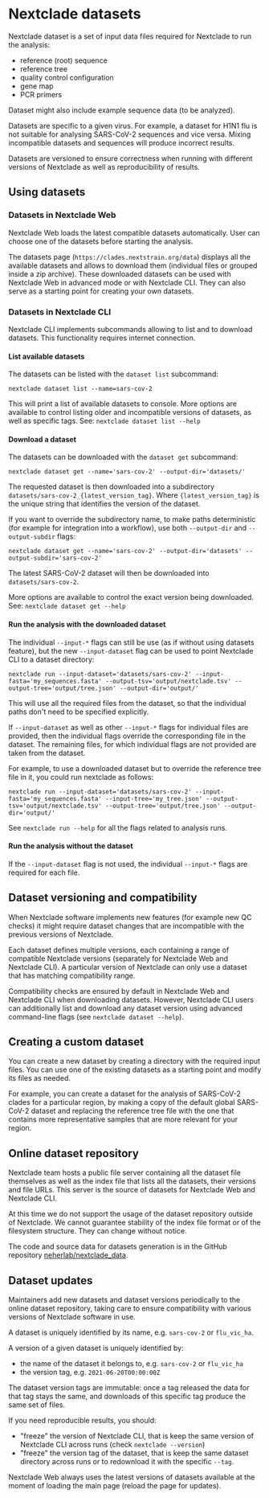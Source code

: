 # Nextclade datasets

Nextclade dataset is a set of input data files required for Nextclade to run the analysis:

- reference (root) sequence
- reference tree
- quality control configuration
- gene map
- PCR primers

Dataset might also include example sequence data (to be analyzed).

Datasets are specific to a given virus. For example, a dataset for H1N1 flu is not suitable for analysing SARS-CoV-2 sequences and vice versa. Mixing incompatible datasets and sequences will produce incorrect results.

Datasets are versioned to ensure correctness when running with different versions of Nextclade as well as reproducibility of results.

## Using datasets

### Datasets in Nextclade Web

Nextclade Web loads the latest compatible datasets automatically. User can choose one of the datasets before starting the analysis.

The datasets page (`https://clades.nextstrain.org/data`) displays all the available datasets and allows to download them (individual files or grouped inside a zip archive). These downloaded datasets can be used with Nextclade Web in advanced mode or with Nextclade CLI. They can also serve as a starting point for creating your own datasets.

### Datasets in Nextclade CLI

Nextclade CLI implements subcommands allowing to list and to download datasets. This functionality requires internet connection.

#### List available datasets

The datasets can be listed with the `dataset list` subcommand:

```
nextclade dataset list --name=sars-cov-2
```

This will print a list of available datasets to console. More options are available to control listing older and incompatible versions of datasets, as well as specific tags. See: `nextclade dataset list --help`

#### Download a dataset

The datasets can be downloaded with the `dataset get` subcommand:

```
nextclade dataset get --name='sars-cov-2' --output-dir='datasets/'
```

The requested dataset is then downloaded into a subdirectory `datasets/sars-cov-2_{latest_version_tag}`. Where `{latest_version_tag}` is the unique string that identifies the version of the dataset.

If you want to override the subdirectory name, to make paths deterministic (for example for integration into a workflow), use both `--output-dir` and `--output-subdir` flags:

```
nextclade dataset get --name='sars-cov-2' --output-dir='datasets' --output-subdir='sars-cov-2'
```

The latest SARS-CoV-2 dataset will then be downloaded into `datasets/sars-cov-2`.

More options are available to control the exact version being downloaded. See: `nextclade dataset get --help`

#### Run the analysis with the downloaded dataset

The individual `--input-*` flags can still be use (as if without using datasets feature), but the new `--input-dataset` flag can be used to point Nextclade CLI to a dataset directory:

```
nextclade run --input-dataset='datasets/sars-cov-2' --input-fasta='my_sequences.fasta' --output-tsv='output/nextclade.tsv' --output-tree='output/tree.json' --output-dir='output/'
```

This will use all the required files from the dataset, so that the individual paths don't need to be specified explicitly.

If `--input-dataset` as well as other `--input-*` flags for individual files are provided, then the individual flags override the corresponding file in the dataset. The remaining files, for which individual flags are not provided are taken from the dataset.

For example, to use a downloaded dataset but to override the reference tree file in it, you could run nextclade as follows:

```
nextclade run --input-dataset='datasets/sars-cov-2' --input-fasta='my_sequences.fasta' --input-tree='my_tree.json' --output-tsv='output/nextclade.tsv' --output-tree='output/tree.json' --output-dir='output/'
```

See `nextclade run --help` for all the flags related to analysis runs.

#### Run the analysis without the dataset

If the `--input-dataset` flag is not used, the individual `--input-*` flags are required for each file.

## Dataset versioning and compatibility

When Nextclade software implements new features (for example new QC checks) it might require dataset changes that are incompatible with the previous versions of Nextclade.

Each dataset defines multiple versions, each containing a range of compatible Nextclade versions (separately for Nextclade Web and Nextclade CLI). A particular version of Nextclade can only use a dataset that has matching compatibility range.

Compatibility checks are ensured by default in Nextclade Web and Nextclade CLI when downloading datasets. However, Nextclade CLI users can additionally list and download any dataset version using advanced command-line flags (see `nextclade dataset --help`).

## Creating a custom dataset

You can create a new dataset by creating a directory with the required input files. You can use one of the existing datasets as a starting point and modify its files as needed.

For example, you can create a dataset for the analysis of SARS-CoV-2 clades for a particular region, by making a copy of the default global SARS-CoV-2 dataset and replacing the reference tree file with the one that contains more representative samples that are more relevant for your region.

## Online dataset repository

Nextclade team hosts a public file server containing all the dataset file themselves as well as the index file that lists all the datasets, their versions and file URLs. This server is the source of datasets for Nextclade Web and Nextclade CLI.

At this time we do not support the usage of the dataset repository outside of Nextclade. We cannot guarantee stability of the index file format or of the filesystem structure. They can change without notice.

The code and source data for datasets generation is in the GitHub repository [neherlab/nextclade_data](https://github.com/neherlab/nextclade_data).

## Dataset updates

Maintainers add new datasets and dataset versions periodically to the online dataset repository, taking care to ensure compatibility with various versions of Nextclade software in use.  

A dataset is uniquely identified by its name, e.g. `sars-cov-2` or `flu_vic_ha`.

A version of a given dataset is uniquely identified by:
 - the name of the dataset it belongs to, e.g. `sars-cov-2` or `flu_vic_ha`
 - the version tag, e.g. `2021-06-20T00:00:00Z`

The dataset version tags are immutable: once a tag released the data for that tag stays the same, and downloads of this specific tag produce the same set of files.

If you need reproducible results, you should:

 - "freeze" the version of Nextclade CLI, that is keep the same version of Nextclade CLI across runs (check `nextclade --version`)
 - "freeze" the version tag of the dataset, that is keep the same dataset directory across runs or to redownload it with the specific `--tag`.

Nextclade Web always uses the latest versions of datasets available at the moment of loading the main page (reload the page for updates).
